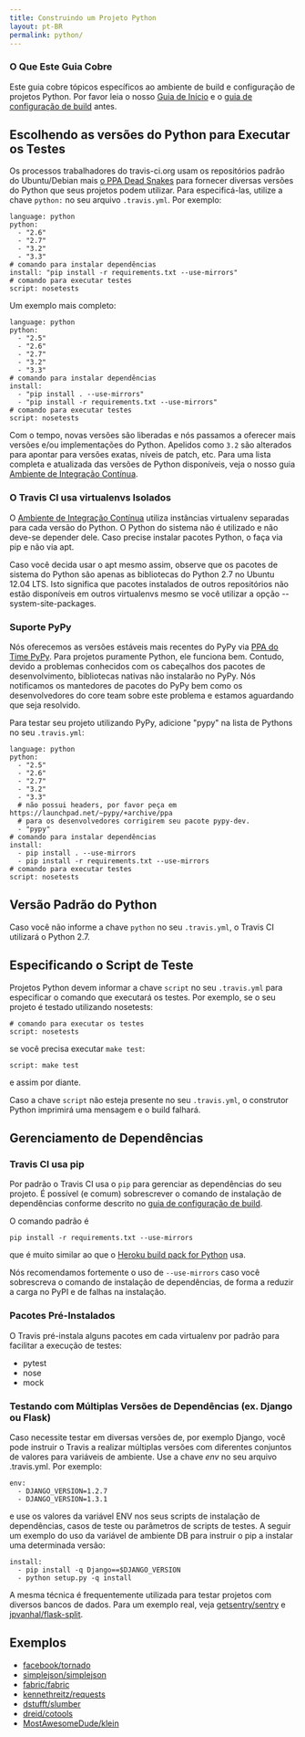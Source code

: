 ```yaml
---
title: Construindo um Projeto Python
layout: pt-BR
permalink: python/
---
```


### O Que Este Guia Cobre

Este guia cobre tópicos específicos ao ambiente de build e configuração de projetos Python. Por favor leia o nosso [Guia de Início](/pt_BR/user/getting-started/) e o [guia de configuração de build](/pt_BR/docs/user/build-configuration/) antes.

## Escolhendo as versões do Python para Executar os Testes

Os processos trabalhadores do travis-ci.org usam os repositórios padrão do Ubuntu/Debian mais [o PPA Dead Snakes](https://launchpad.net/~fkrull/+archive/deadsnakes) para fornecer diversas versões do Python que seus projetos podem utilizar. Para especificá-las, utilize a chave `python:` no seu arquivo `.travis.yml`. Por exemplo:

    language: python
    python:
      - "2.6"
      - "2.7"
      - "3.2"
      - "3.3"
    # comando para instalar dependências
    install: "pip install -r requirements.txt --use-mirrors"
    # comando para executar testes
    script: nosetests

Um exemplo mais completo:

    language: python
    python:
      - "2.5"
      - "2.6"
      - "2.7"
      - "3.2"
      - "3.3"
    # comando para instalar dependências
    install:
      - "pip install . --use-mirrors"
      - "pip install -r requirements.txt --use-mirrors"
    # comando para executar testes
    script: nosetests

Com o tempo, novas versões são liberadas e nós passamos a oferecer mais versões e/ou implementações do Python. Apelidos como `3.2` são alterados para apontar para versões exatas, níveis de patch, etc.
Para uma lista completa e atualizada das versões de Python disponíveis, veja o nosso guia [Ambiente de Integração Contínua](/pt-BR/user/ci-environment/).

### O Travis CI usa virtualenvs Isolados

O [Ambiente de Integração Contínua](/pt-BR/user/ci-environment/) utiliza instâncias virtualenv separadas para cada versão do Python. O Python do sistema não é utilizado e não deve-se depender dele. Caso precise instalar pacotes Python, o faça via pip e não via apt.

Caso você decida usar o apt mesmo assim, observe que os pacotes de sistema do Python são apenas as bibliotecas do Python 2.7 no Ubuntu 12.04 LTS. Isto significa que pacotes instalados de outros repositórios não estão disponíveis em outros virtualenvs mesmo se você utilizar a opção --system-site-packages.

### Suporte PyPy

Nós oferecemos as versões estáveis mais recentes do PyPy via [PPA do Time PyPy](https://launchpad.net/~pypy/+archive/ppa). Para projetos puramente Python, ele funciona bem. Contudo, devido a problemas conhecidos com os cabeçalhos dos pacotes de desenvolvimento, bibliotecas nativas não instalarão no PyPy. Nós notificamos os mantedores de pacotes do PyPy bem como os desenvolvedores do core team sobre este problema e estamos aguardando que seja resolvido.

Para testar seu projeto utilizando PyPy, adicione "pypy" na lista de Pythons no seu `.travis.yml`:

    language: python
    python:
      - "2.5"
      - "2.6"
      - "2.7"
      - "3.2"
      - "3.3"
      # não possui headers, por favor peça em https://launchpad.net/~pypy/+archive/ppa
      # para os desenvolvedores corrigirem seu pacote pypy-dev.
      - "pypy"
    # comando para instalar dependências
    install:
      - pip install . --use-mirrors
      - pip install -r requirements.txt --use-mirrors
    # comando para executar testes
    script: nosetests 


## Versão Padrão do Python

Caso você não informe a chave `python` no seu `.travis.yml`, o Travis CI utilizará o Python 2.7.

## Especificando o Script de Teste

Projetos Python devem informar a chave `script` no seu `.travis.yml` para especificar o comando que executará os testes. Por exemplo, se o seu projeto é testado utilizando nosetests:

    # comando para executar os testes
    script: nosetests

se você precisa executar `make test`:

    script: make test

e assim por diante.

Caso a chave `script` não esteja presente no seu `.travis.yml`, o construtor Python imprimirá uma mensagem e o build falhará.

## Gerenciamento de Dependências

### Travis CI usa pip

Por padrão o Travis CI usa o `pip` para gerenciar as dependências do seu projeto. É possível (e comum) sobrescrever o comando de instalação de dependências conforme descrito no [guia de configuração de build](/pt_BR/user/build-configuration/).

O comando padrão é

    pip install -r requirements.txt --use-mirrors

que é muito similar ao que o [Heroku build pack for Python](https://github.com/heroku/heroku-buildpack-python/) usa.

Nós recomendamos fortemente o uso de `--use-mirrors` caso você sobrescreva o comando de instalação de dependências, de forma a reduzir a carga no PyPI e de falhas na instalação.

### Pacotes Pré-Instalados

O Travis pré-instala alguns pacotes em cada virtualenv por padrão para facilitar a execução de testes:

- pytest
- nose
- mock

### Testando com Múltiplas Versões de Dependências (ex. Django ou Flask)

Caso necessite testar em diversas versões de, por exemplo Django, você pode instruir o Travis a realizar múltiplas versões com diferentes conjuntos de valores para variáveis de ambiente. Use a chave *env* no seu arquivo .travis.yml. Por exemplo:

    env:
      - DJANGO_VERSION=1.2.7
      - DJANGO_VERSION=1.3.1

e use os valores da variável ENV nos seus scripts de instalação de dependências, casos de teste ou parâmetros de scripts de testes. A seguir um exemplo do uso da variável de ambiente DB para instruir o pip a instalar uma determinada versão:

    install:
      - pip install -q Django==$DJANGO_VERSION
      - python setup.py -q install

A mesma técnica é frequentemente utilizada para testar projetos com diversos bancos de dados. Para um exemplo real, veja [getsentry/sentry](https://github.com/getsentry/sentry/blob/master/.travis.yml) e [jpvanhal/flask-split](https://github.com/jpvanhal/flask-split/blob/master/.travis.yml).

## Exemplos

* [facebook/tornado](https://github.com/facebook/tornado/blob/master/.travis.yml)
* [simplejson/simplejson](https://github.com/simplejson/simplejson/blob/master/.travis.yml)
* [fabric/fabric](http://github.com/fabric/fabric/blob/master/.travis.yml)
* [kennethreitz/requests](https://github.com/kennethreitz/requests/blob/master/.travis.yml)
* [dstufft/slumber](https://github.com/dstufft/slumber/blob/master/.travis.yml)
* [dreid/cotools](https://github.com/dreid/cotools/blob/master/.travis.yml)
* [MostAwesomeDude/klein](https://github.com/MostAwesomeDude/klein/blob/master/.travis.yml)

